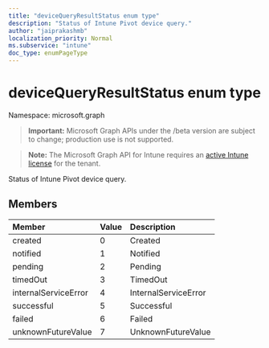 ```yaml
---
title: "deviceQueryResultStatus enum type"
description: "Status of Intune Pivot device query."
author: "jaiprakashmb"
localization_priority: Normal
ms.subservice: "intune"
doc_type: enumPageType
---
```


# deviceQueryResultStatus enum type

Namespace: microsoft.graph
> **Important:** Microsoft Graph APIs under the /beta version are subject to change; production use is not supported.

> **Note:** The Microsoft Graph API for Intune requires an [active Intune license](https://go.microsoft.com/fwlink/?linkid=839381) for the tenant.


Status of Intune Pivot device query.

## Members
|Member|Value|Description|
|:---|:---|:---|
|created|0|Created|
|notified|1|Notified|
|pending|2|Pending|
|timedOut|3|TimedOut|
|internalServiceError|4|InternalServiceError|
|successful|5|Successful|
|failed|6|Failed|
|unknownFutureValue|7|UnknownFutureValue|

